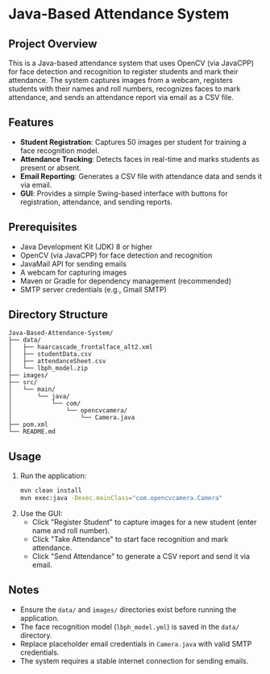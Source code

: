 # Java-Based Attendance System

## Project Overview
This is a Java-based attendance system that uses OpenCV (via JavaCPP) for face detection and recognition to register students and mark their attendance. The system captures images from a webcam, registers students with their names and roll numbers, recognizes faces to mark attendance, and sends an attendance report via email as a CSV file.

## Features
- **Student Registration**: Captures 50 images per student for training a face recognition model.
- **Attendance Tracking**: Detects faces in real-time and marks students as present or absent.
- **Email Reporting**: Generates a CSV file with attendance data and sends it via email.
- **GUI**: Provides a simple Swing-based interface with buttons for registration, attendance, and sending reports.

## Prerequisites
- Java Development Kit (JDK) 8 or higher
- OpenCV (via JavaCPP) for face detection and recognition
- JavaMail API for sending emails
- A webcam for capturing images
- Maven or Gradle for dependency management (recommended)
- SMTP server credentials (e.g., Gmail SMTP)

## Directory Structure
```
Java-Based-Attendance-System/
├── data/
│   ├── haarcascade_frontalface_alt2.xml
│   ├── studentData.csv
│   ├── attendanceSheet.csv
│   └── lbph_model.zip
├── images/
├── src/
│   └── main/
│       └── java/
│           └── com/
│               └── opencvcamera/
│                   └── Camera.java
├── pom.xml
└── README.md
```
## Usage
1. Run the application:
   ```bash
   mvn clean install
   mvn exec:java -Dexec.mainClass="com.opencvcamera.Camera"
   ```
2. Use the GUI:
   - Click "Register Student" to capture images for a new student (enter name and roll number).
   - Click "Take Attendance" to start face recognition and mark attendance.
   - Click "Send Attendance" to generate a CSV report and send it via email.

## Notes
- Ensure the `data/` and `images/` directories exist before running the application.
- The face recognition model (`lbph_model.yml`) is saved in the `data/` directory.
- Replace placeholder email credentials in `Camera.java` with valid SMTP credentials.
- The system requires a stable internet connection for sending emails.
